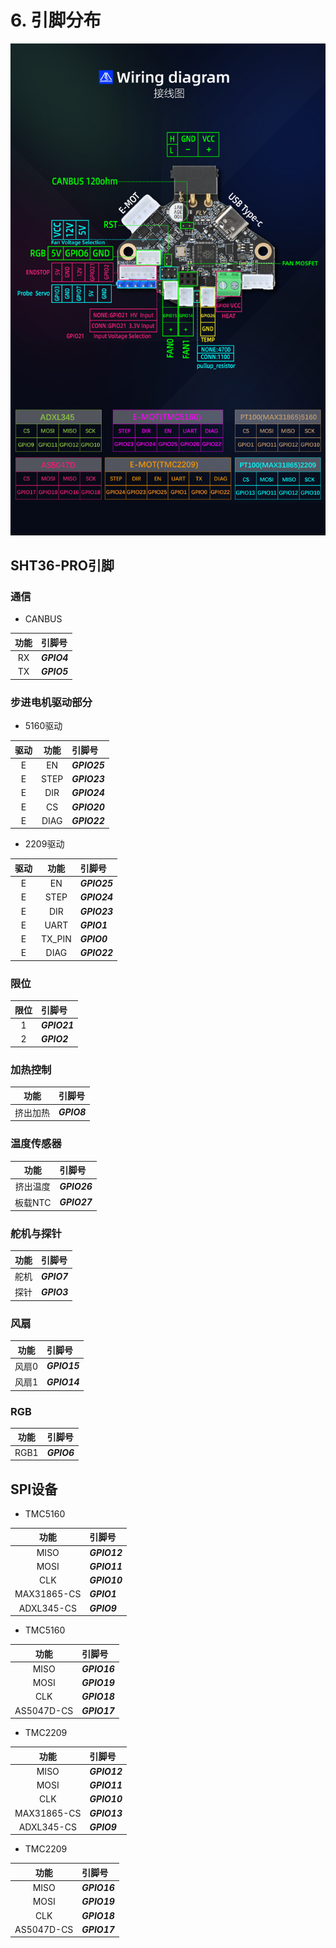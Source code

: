 # 6. 引脚分布

![interface](../../images/boards/fly_sht36_pro/interface.jpg)

## SHT36-PRO引脚


### 通信

* CANBUS

| 功能 | 引脚号      |
| :--: | :---------- |
|  RX  | ***GPIO4*** |
|  TX  | ***GPIO5*** |

### 步进电机驱动部分

* 5160驱动

| 驱动 | 功能 | 引脚号       |
| :--: | :--: | :----------- |
|  E   |  EN  | ***GPIO25*** |
|  E   | STEP | ***GPIO23*** |
|  E   | DIR  | ***GPIO24*** |
|  E   |  CS  | ***GPIO20*** |
|  E   | DIAG | ***GPIO22*** |

* 2209驱动

| 驱动 |  功能  | 引脚号       |
| :--: | :----: | :----------- |
|  E   |   EN   | ***GPIO25*** |
|  E   |  STEP  | ***GPIO24*** |
|  E   |  DIR   | ***GPIO23*** |
|  E   |  UART  | ***GPIO1***  |
|  E   | TX_PIN | ***GPIO0***  |
|  E   |  DIAG  | ***GPIO22*** |
### 限位

| 限位 | 引脚号       |
| :--: | :----------- |
|  1   | ***GPIO21*** |
|  2   | ***GPIO2***  |

### 加热控制

|   功能   | 引脚号      |
| :------: | :---------- |
| 挤出加热 | ***GPIO8*** |

### 温度传感器

|   功能   | 引脚号       |
| :------: | :----------- |
| 挤出温度 | ***GPIO26*** |
| 板载NTC  | ***GPIO27*** |

### 舵机与探针

| 功能 | 引脚号      |
| :--: | :---------- |
| 舵机 | ***GPIO7*** |
| 探针 | ***GPIO3*** |

### 风扇

| 功能  | 引脚号       |
| :---: | :----------- |
| 风扇0 | ***GPIO15*** |
| 风扇1 | ***GPIO14*** |

### RGB

| 功能 | 引脚号      |
| :--: | :---------- |
| RGB1 | ***GPIO6*** |

## SPI设备

* TMC5160

|    功能     | 引脚号       |
| :---------: | :----------- |
|    MISO     | ***GPIO12*** |
|    MOSI     | ***GPIO11*** |
|     CLK     | ***GPIO10*** |
| MAX31865-CS | ***GPIO1***  |
| ADXL345-CS  | ***GPIO9***  |

* TMC5160 

|    功能    | 引脚号       |
| :--------: | :----------- |
|    MISO    | ***GPIO16*** |
|    MOSI    | ***GPIO19*** |
|    CLK     | ***GPIO18*** |
| AS5047D-CS | ***GPIO17*** |

* TMC2209

|    功能     | 引脚号       |
| :---------: | :----------- |
|    MISO     | ***GPIO12*** |
|    MOSI     | ***GPIO11*** |
|     CLK     | ***GPIO10*** |
| MAX31865-CS | ***GPIO13*** |
| ADXL345-CS  | ***GPIO9***  |

* TMC2209 

|    功能    | 引脚号       |
| :--------: | :----------- |
|    MISO    | ***GPIO16*** |
|    MOSI    | ***GPIO19*** |
|    CLK     | ***GPIO18*** |
| AS5047D-CS | ***GPIO17*** |